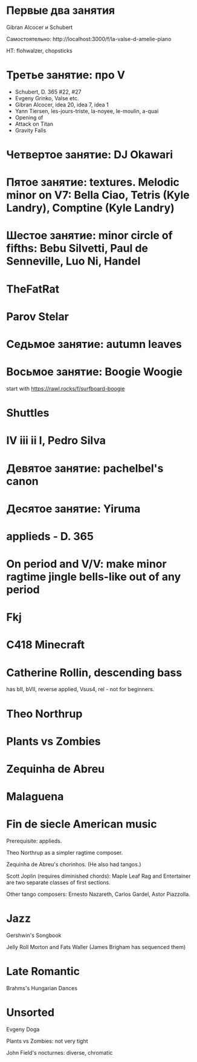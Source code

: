 <!-- Yehezkel Raz: Preludes Book 1, simple pieces - can't verify. -->

# Первые два занятия

Gibran Alcocer и Schubert

Самостоятельно: http://localhost:3000/f/la-valse-d-amelie-piano

HT: flohwalzer, chopsticks

# Третье занятие: про V

- Schubert, D. 365 #22, #27
- Evgeny Grinko, Valse etc.
- Gibran Alcocer, idea 20, idea 7, idea 1
- Yann Tiersen, les-jours-triste, la-noyee, le-moulin, a-quai
- Opening of
- Attack on Titan
- Gravity Falls

# Четвертое занятие: DJ Okawari

# Пятое занятие: textures. Melodic minor on V7: Bella Ciao, Tetris (Kyle Landry), Comptine (Kyle Landry)

# Шестое занятие: minor circle of fifths: Bebu Silvetti, Paul de Senneville, Luo Ni, Handel

# TheFatRat

# Parov Stelar

# Седьмое занятие: autumn leaves

# Восьмое занятие: Boogie Woogie

start with https://rawl.rocks/f/surfboard-boogie

# Shuttles

# IV iii ii I, Pedro Silva

# Девятое занятие: pachelbel's canon

# Десятое занятие: Yiruma

# applieds - D. 365

# On period and V/V: make minor ragtime jingle bells-like out of any period

# Fkj

# C418 Minecraft

# Catherine Rollin, descending bass

has bII, bVII, reverse applied, Vsus4, rel - not for beginners.

# Theo Northrup

# Plants vs Zombies

# Zequinha de Abreu

# Malaguena

# Fin de siecle American music

Prerequisite: applieds.

Theo Northrup as a simpler ragtime composer.

Zequinha de Abreu's chorinhos. (He also had tangos.)

Scott Joplin (requires diminished chords): Maple Leaf Rag and Entertainer are two separate classes of first sections.

Other tango composers: Ernesto Nazareth, Carlos Gardel, Astor Piazzolla.

# Jazz

Gershwin's Songbook

Jelly Roll Morton and Fats Waller (James Brigham has sequenced them)

# Late Romantic

Brahms's Hungarian Dances

# Unsorted

Evgeny Doga

Plants vs Zombies: not very tight

John Field's nocturnes: diverse, chromatic
